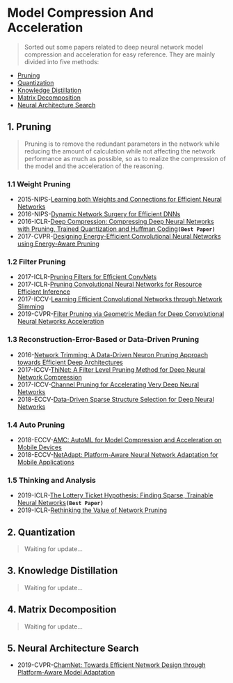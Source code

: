 # Model Compression And Acceleration

>Sorted out some papers related to deep neural network model compression and acceleration for easy reference. They are mainly divided into five methods:
- [Pruning](#1-Pruning)
- [Quantization](#2-Quantization)
- [Knowledge Distillation](#3-Knowledge-Distillation)
- [Matrix Decomposition](#4-Matrix-Decomposition)
- [Neural Architecture Search](#5-Neural-Architecture-Search)

## 1. Pruning
>Pruning is to remove the redundant parameters in the network while reducing the amount of calculation while not affecting the network performance as much as possible, so as to realize the compression of the model and the acceleration of the reasoning.
### 1.1 Weight Pruning
- 2015-NIPS-[Learning both Weights and Connections for Efficient Neural Networks](https://arxiv.org/abs/1506.02626)
- 2016-NIPS-[Dynamic Network Surgery for Efficient DNNs](https://arxiv.org/abs/1608.04493)
- 2016-ICLR-[Deep Compression: Compressing Deep Neural Networks with Pruning, Trained Quantization and Huffman Coding](https://arxiv.org/abs/1510.00149)**`(Best Paper)`**
- 2017-CVPR-[Designing Energy-Efficient Convolutional Neural Networks using Energy-Aware Pruning](https://arxiv.org/abs/1611.05128)

### 1.2 Filter Pruning
- 2017-ICLR-[Pruning Filters for Efficient ConvNets](https://arxiv.org/abs/1608.08710)
- 2017-ICLR-[Pruning Convolutional Neural Networks for Resource Efficient Inference](https://arxiv.org/abs/1611.06440)
- 2017-ICCV-[Learning Efficient Convolutional Networks through Network Slimming](https://arxiv.org/abs/1708.06519)
- 2019-CVPR-[Filter Pruning via Geometric Median for Deep Convolutional Neural Networks Acceleration](https://arxiv.org/abs/1811.00250)

### 1.3 Reconstruction-Error-Based or Data-Driven Pruning
- 2016-[Network Trimming: A Data-Driven Neuron Pruning Approach towards Efficient Deep Architectures](https://arxiv.org/abs/1607.03250)
- 2017-ICCV-[ThiNet: A Filter Level Pruning Method for Deep Neural Network Compression](https://arxiv.org/abs/1707.06342)
- 2017-ICCV-[Channel Pruning for Accelerating Very Deep Neural Networks](https://arxiv.org/abs/1707.06168)
- 2018-ECCV-[Data-Driven Sparse Structure Selection for Deep Neural Networks](https://arxiv.org/abs/1707.01213)

### 1.4 Auto Pruning
- 2018-ECCV-[AMC: AutoML for Model Compression and Acceleration on Mobile Devices](https://arxiv.org/abs/1802.03494)
- 2018-ECCV-[NetAdapt: Platform-Aware Neural Network Adaptation for Mobile Applications](https://arxiv.org/abs/1804.03230v2)

### 1.5 Thinking and Analysis
- 2019-ICLR-[The Lottery Ticket Hypothesis: Finding Sparse, Trainable Neural Networks](https://arxiv.org/abs/1803.03635)**`(Best Paper)`**
- 2019-ICLR-[Rethinking the Value of Network Pruning](https://arxiv.org/abs/1810.05270)

## 2. Quantization
>Waiting for update...

## 3. Knowledge Distillation
>Waiting for update...

## 4. Matrix Decomposition
>Waiting for update...

## 5. Neural Architecture Search
- 2019-CVPR-[ChamNet: Towards Efficient Network Design through Platform-Aware Model Adaptation](https://arxiv.org/abs/1812.08934v1)
